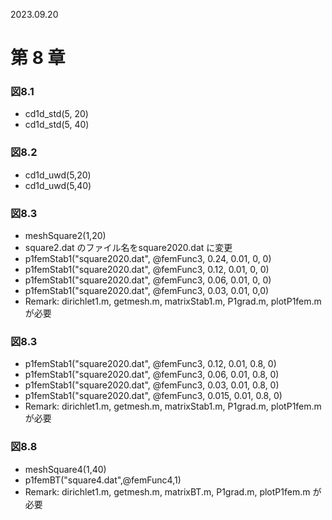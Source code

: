 2023.09.20

# 第 8 章

### 図8.1
- cd1d_std(5, 20)
- cd1d_std(5, 40)

### 図8.2
- cd1d_uwd(5,20)
- cd1d_uwd(5,40)

### 図8.3
- meshSquare2(1,20)
- square2.dat のファイル名をsquare2020.dat に変更
- p1femStab1("square2020.dat", @femFunc3, 0.24, 0.01, 0, 0)
- p1femStab1("square2020.dat", @femFunc3, 0.12, 0.01, 0, 0)
- p1femStab1("square2020.dat", @femFunc3, 0.06, 0.01, 0, 0)
- p1femStab1("square2020.dat", @femFunc3, 0.03, 0.01, 0,0)
- Remark: dirichlet1.m, getmesh.m, matrixStab1.m, P1grad.m, plotP1fem.m が必要

### 図8.3
- p1femStab1("square2020.dat", @femFunc3, 0.12, 0.01, 0.8, 0)
- p1femStab1("square2020.dat", @femFunc3, 0.06, 0.01, 0.8, 0)
- p1femStab1("square2020.dat", @femFunc3, 0.03, 0.01, 0.8, 0)
- p1femStab1("square2020.dat", @femFunc3, 0.015, 0.01, 0.8, 0)
- Remark: dirichlet1.m, getmesh.m, matrixStab1.m, P1grad.m, plotP1fem.m が必要

### 図8.8
- meshSquare4(1,40)
- p1femBT("square4.dat",@femFunc4,1)
- Remark: dirichlet1.m, getmesh.m, matrixBT.m, P1grad.m, plotP1fem.m が必要



